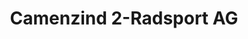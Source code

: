 ---
title: "Camenzind 2-Radsport AG"
url: /kuessnacht-am-rigi/camenzind-2-radsport-ag/
shop: Fahrrad
---